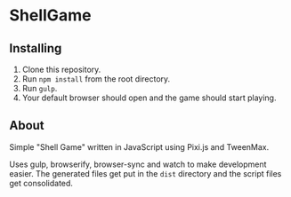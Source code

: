 # ShellGame

## Installing

1. Clone this repository.
2. Run `npm install` from the root directory.
3. Run `gulp`.
4. Your default browser should open and the game should start playing.

## About

Simple "Shell Game" written in JavaScript using Pixi.js and TweenMax. 

Uses gulp, browserify, browser-sync and watch to make development easier.
The generated files get put in the `dist` directory and the script files get consolidated.